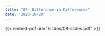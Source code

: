 ```yaml
---
title: "07- Difference-in-Differences"
date: '2020-10-20'
---
```


{{< embed-pdf url="/slides/08-slides.pdf" >}}



